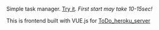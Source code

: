 Simple task manager. [Try it](https://enz0g.github.io/todoapp/). _First start may take 10-15sec!_

This is frontend built with VUE.js for [ToDo_heroku_server](https://github.com/ENZ0g/ToDo_heroku_server)
